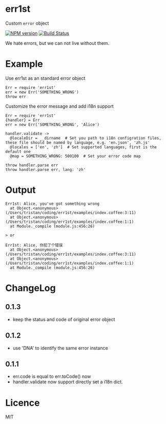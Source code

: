 err1st
======

Custom `error` object

[![NPM version][npm-image]][npm-url] [![Build Status][travis-image]][travis-url]

We hate errors, but we can not live without them.

# Example

Use err1st as an standard error object

```coffee-script
Err = require 'err1st'
err = new Err('SOMETHING_WRONG')
throw err
```

Customize the error message and add i18n support
```coffee-script
Err = require 'err1st'
{handler} = Err
err = new Err('SOMETHING_WRONG', 'Alice')

handler.validate ->
  @localeDir = __dirname  # Set you path to i18n configration files, these file should be named by language, e.g. 'en.json', 'zh.js'
  @locales = ['en', 'zh']  # Set supported languages, first is the default one
  @map = SOMETHING_WRONG: 500100  # Set your error code map

throw handler.parse err
throw handler.parse err, lang: 'zh'
```

# Output
```
Err1st: Alice, you've got something wrong
  at Object.<anonymous> (/Users/tristan/coding/err1st/examples/index.coffee:3:11)
  at Object.<anonymous> (/Users/tristan/coding/err1st/examples/index.coffee:1:1)
  at Module._compile (module.js:456:26)

> or

Err1st: Alice, 你犯了个错误
  at Object.<anonymous> (/Users/tristan/coding/err1st/examples/index.coffee:3:11)
  at Object.<anonymous> (/Users/tristan/coding/err1st/examples/index.coffee:1:1)
  at Module._compile (module.js:456:26)
```

# ChangeLog

## 0.1.3
* keep the status and code of original error object

## 0.1.2
* use 'DNA' to identify the same error instance

## 0.1.1
* err.code is equal to err.toCode() now
* handler.validate now support directly set a i18n dict.

# Licence
MIT

[npm-url]: https://npmjs.org/package/err1st
[npm-image]: http://img.shields.io/npm/v/err1st.svg

[travis-url]: https://travis-ci.org/sailxjx/err1st
[travis-image]: http://img.shields.io/travis/sailxjx/err1st.svg
